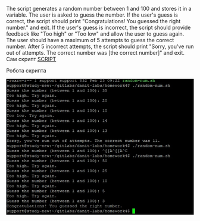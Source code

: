 The script generates a random number between 1 and 100 and stores it in a variable. The user is asked to guess the number. If the user's guess is correct, the script should print "Congratulations! You guessed the right number." and exit. If the user's guess is incorrect, the script should provide feedback like "Too high" or "Too low" and allow the user to guess again. The user should have a maximum of 5 attempts to guess the correct number. After 5 incorrect attempts, the script should print "Sorry, you've run out of attempts. The correct number was [the correct number]" and exit.
Сам скрипт [SCRIPT](https://github.com/Visemir/danit-labs/blob/main/homework4/random-num.sh)

Робота скрипта

![Скрін роботи](https://github.com/Visemir/danit-labs/blob/main/homework4/random-num.jpg)


